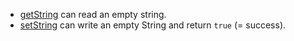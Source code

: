 - [getString](https://pub.dev/documentation/shared_preferences/latest/shared_preferences/SharedPreferences/getString.html) can read an empty string.
- [setString](https://pub.dev/documentation/shared_preferences/latest/shared_preferences/SharedPreferences/setString.html) can write an empty String and return `true` (= success).
